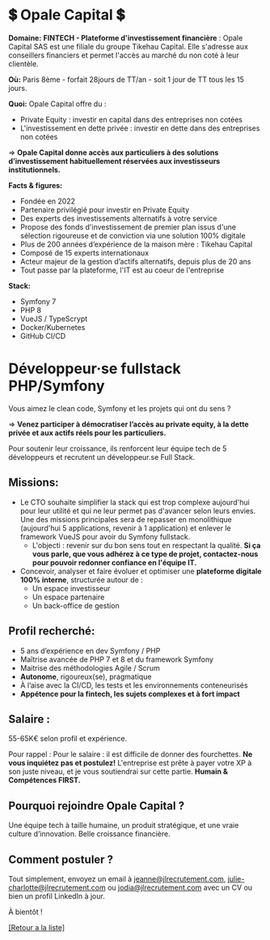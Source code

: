 # 💲 Opale Capital 💲

**Domaine:** **FINTECH - Plateforme d'investissement financière** : Opale Capital SAS est une filiale du groupe Tikehau Capital. Elle s'adresse aux conseillers financiers et permet l'accès au marché du non coté à leur clientèle.

**Où:** Paris 8ème - forfait 28jours de TT/an - soit 1 jour de TT tous les 15 jours. 

**Quoi:** Opale Capital offre du : 
- Private Equity : investir en capital dans des entreprises non cotées 
- L'investissement en dette privée : investir en dette dans des entreprises non cotées

=> **Opale Capital donne accès aux particuliers à des solutions d’investissement habituellement réservées aux investisseurs institutionnels.**

**Facts & figures:**

* Fondée en 2022
* Partenaire privilégié pour investir en Private Equity
* Des experts des investissements alternatifs à votre service
* Propose des fonds d'investissement de premier plan issus d'une sélection rigoureuse et de conviction via une solution 100% digitale
* Plus de 200 années d’expérience de la maison mère : Tikehau Capital 
* Composé de 15 experts internationaux
* Acteur majeur de la gestion d’actifs alternatifs, depuis plus de 20 ans
* Tout passe par la plateforme, l'IT est au coeur de l'entreprise

**Stack:**

* Symfony 7
* PHP 8 
* VueJS / TypeScrypt
* Docker/Kubernetes
* GitHub CI/CD

# Développeur·se fullstack PHP/Symfony

Vous aimez le clean code, Symfony et les projets qui ont du sens ?

=> **Venez participer à démocratiser l’accès au private equity, à la dette privée et aux actifs réels pour les particuliers.**

Pour soutenir leur croissance, ils renforcent leur équipe tech de 5 développeurs et recrutent un développeur.se Full Stack.

## Missions:

* Le CTO souhaite simplifier la stack qui est trop complexe aujourd'hui pour leur utilité et qui ne leur permet pas d'avancer selon leurs envies. Une des missions principales sera de repasser en monolithique (aujourd'hui 5 applications, revenir à 1 application) et enlever le framework VueJS pour avoir du Symfony fullstack. 
	- L'objecti : revenir sur du bon sens tout en respectant la qualité. **Si ça vous parle, que vous adhérez à ce type de projet, contactez-nous pour pouvoir redonner confiance en l'équipe IT.**
* Concevoir, analyser et faire évoluer et optimiser une **plateforme digitale 100% interne**, structurée autour de :
	- Un espace investisseur
	- Un espace partenaire
	- Un back-office de gestion

## Profil recherché:

* 5 ans d’expérience en dev Symfony / PHP
* Maîtrise avancée de PHP 7 et 8 et du framework Symfony
* Maitrise des méthodologies Agile / Scrum
* **Autonome**, rigoureux(se), pragmatique
* À l’aise avec la CI/CD, les tests et les environnements conteneurisés
* **Appétence pour la fintech, les sujets complexes et à fort impact**

## Salaire : 

55-65K€ selon profil et expérience. 

Pour rappel :  Pour le salaire : il est difficile de donner des fourchettes. **Ne vous inquiétez pas et postulez!** L'entreprise est prête à payer votre XP à son juste niveau, et je vous soutiendrai sur cette partie. **Humain & Compétences FIRST.**

## Pourquoi rejoindre Opale Capital ?

Une équipe tech à taille humaine, un produit stratégique, et une vraie culture d’innovation. 
Belle croissance financière. 

## Comment postuler ?

Tout simplement, envoyez un email à jeanne@jlrecrutement.com, julie-charlotte@jlrecrutement.com ou jodia@jlrecrutement.com avec un CV ou bien un profil LinkedIn à jour. 

À bientôt ! 

<a href="https://github.com/jlondiche/job-board-php/blob/master/README.md">[Retour a la liste]</a>